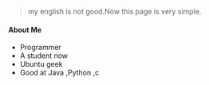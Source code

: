> my english is not good.Now this page is very simple.

#### About Me

- Programmer
- A student now
- Ubuntu geek
- Good at Java ,Python ,c
